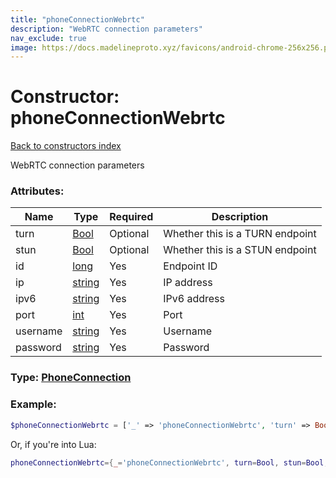 ```yaml
---
title: "phoneConnectionWebrtc"
description: "WebRTC connection parameters"
nav_exclude: true
image: https://docs.madelineproto.xyz/favicons/android-chrome-256x256.png
---
```

# Constructor: phoneConnectionWebrtc  
[Back to constructors index](index.md)



WebRTC connection parameters

### Attributes:

| Name     |    Type       | Required | Description |
|----------|---------------|----------|-------------|
|turn|[Bool](../types/Bool.md) | Optional|Whether this is a TURN endpoint|
|stun|[Bool](../types/Bool.md) | Optional|Whether this is a STUN endpoint|
|id|[long](../types/long.md) | Yes|Endpoint ID|
|ip|[string](../types/string.md) | Yes|IP address|
|ipv6|[string](../types/string.md) | Yes|IPv6 address|
|port|[int](../types/int.md) | Yes|Port|
|username|[string](../types/string.md) | Yes|Username|
|password|[string](../types/string.md) | Yes|Password|



### Type: [PhoneConnection](../types/PhoneConnection.md)


### Example:

```php
$phoneConnectionWebrtc = ['_' => 'phoneConnectionWebrtc', 'turn' => Bool, 'stun' => Bool, 'id' => long, 'ip' => 'string', 'ipv6' => 'string', 'port' => int, 'username' => 'string', 'password' => 'string'];
```  


Or, if you're into Lua:

```lua
phoneConnectionWebrtc={_='phoneConnectionWebrtc', turn=Bool, stun=Bool, id=long, ip='string', ipv6='string', port=int, username='string', password='string'}

```



